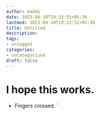 ```yaml
---
author: maddy
date: 2023-04-10T19:33:55+05:30
lastmod: 2023-04-10T19:33:52+05:30
title: Untitled
description: 
tags:
- untagged
categories: 
- uncategorized
draft: false
---
```

# I hope this works.
- Fingers crossed.
`


